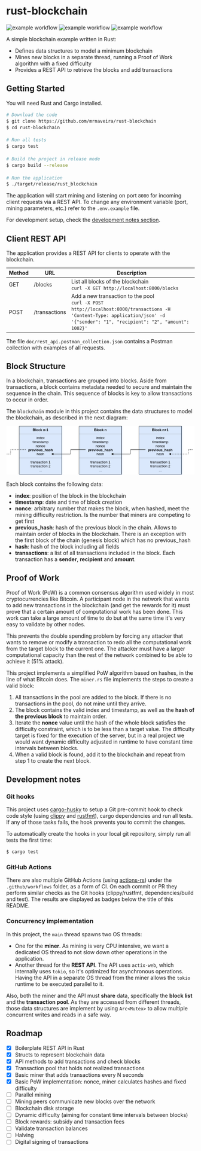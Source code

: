 # rust-blockchain

![example workflow](https://github.com/mrnaveira/rust-blockchain/actions/workflows/build.yaml/badge.svg) ![example workflow](https://github.com/mrnaveira/rust-blockchain/actions/workflows/lint.yaml/badge.svg) ![example workflow](https://github.com/mrnaveira/rust-blockchain/actions/workflows/test.yaml/badge.svg) 

A simple blockchain example written in Rust:
* Defines data structures to model a minimum blockchain
* Mines new blocks in a separate thread, running a Proof of Work algorithm with a fixed difficulty
* Provides a REST API to retrieve the blocks and add transactions

## Getting Started
You will need Rust and Cargo installed.

```bash
# Download the code
$ git clone https://github.com/mrnaveira/rust-blockchain
$ cd rust-blockchain

# Run all tests
$ cargo test

# Build the project in release mode
$ cargo build --release

# Run the application
$ ./target/release/rust_blockchain
```

The application will start mining and listening on port `8000` for incoming client requests via a REST API. To change any environment variable (port, mining parameters, etc.) refer to the `.env.example` file.

For development setup, check the [development notes section](#development-setup).

## Client REST API
The application provides a REST API for clients to operate with the blockchain.

| Method | URL | Description
| --- | --- | --- |
| GET | /blocks | List all blocks of the blockchain <br /> `curl -X GET http://localhost:8000/blocks`
| POST | /transactions | Add a new transaction to the pool <br /> `curl -X POST http://localhost:8000/transactions -H 'Content-Type: application/json' -d '{"sender": "1", "recipient": "2", "amount": 1002}'`

The file `doc/rest_api.postman_collection.json` contains a Postman collection with examples of all requests.

## Block Structure

In a blockchain, transactions are grouped into blocks. Aside from transactions, a block contains metadata needed to secure and maintain the sequence in the chain. This sequence of blocks is key to allow transactions to occur in order.

The `blockchain` module in this project contains the data structures to model the blockchain, as described in the next diagram:

![Blockchain structure diagram](./doc/blockchain_structure.png)

Each block contains the following data:
* **index**: position of the block in the blockchain
* **timestamp**: date and time of block creation
* **nonce**: arbitrary number that makes the block, when hashed, meet the mining difficulty restriction. Is the number that miners are competing to get first
* **previous_hash**: hash of the previous block in the chain. Allows to maintain order of blocks in the blockchain. There is an exception with the first block of the chain (genesis block) which has no previous_hash
* **hash**: hash of the block including all fields
* **transactions**: a list of all transactions included in the block. Each transaction has a **sender**, **recipient** and **amount**.

## Proof of Work

Proof of Work (PoW) is a common consensus algorithm used widely in most cryptocurrencies like Bitcoin. A participant node in the network that wants to add new transactions in the blockchain (and get the rewards for it) must prove that a certain amount of computational work has been done. This work can take a large amount of time to do but at the same time it's very easy to validate by other nodes.

This prevents the double spending problem by forcing any attacker that wants to remove or modify a transaction to redo all the computational work from the target block to the current one. The attacker must have a larger computational capacity than the rest of the network combined to be able to achieve it (51% attack). 

This project implements a simplified PoW algorithm based on hashes, in the line of what Bitcoin does. The `miner.rs` file implements the steps to create a valid block:
1. All transactions in the pool are added to the block. If there is no transactions in the pool, do not mine until they arrive.
2. The block contains the valid index and timestamp, as well as the **hash of the previous block** to maintain order.
3. Iterate the **nonce** value until the hash of the whole block satisfies the difficulty constraint, which is to be less than a target value. The difficulty target is fixed for the execution of the server, but in a real project we would want dynamic difficulty adjusted in runtime to have constant time intervals between blocks.
4. When a valid block is found, add it to the blockchain and repeat from step 1 to create the next block.

## Development notes

### Git hooks
This project uses [cargo-husky](https://github.com/rhysd/cargo-husky) to setup a Git pre-commit hook to check code style (using [clippy](https://github.com/rust-lang/rust-clippy) and [rustfmt](https://github.com/rust-lang/rustfmt)), cargo dependencies and run all tests. If any of those tasks fails, the hook prevents you to commit the changes.

To automatically create the hooks in your local git repository, simply run all tests the first time:
```bash
$ cargo test
```

### GitHub Actions
There are also multiple GitHub Actions (using [actions-rs](https://github.com/actions-rs)) under the `.github/workflows` folder, as a form of CI. On each commit or PR they perform similar checks as the Git hooks (clippy/rustfmt, dependencies/build and test). The results are displayed as badges below the title of this README.

### Concurrency implementation

In this project, the `main` thread spawns two OS threads:
* One for the **miner**. As mining is very CPU intensive, we want a dedicated OS thread to not slow down other operations in the application.
* Another thread for the **REST API**. The API uses `actix-web`, which internally uses `tokio`, so it's optimized for asynchronous operations. Having the API in a separate OS thread from the miner allows the `tokio` runtime to be executed parallel to it.

Also, both the miner and the API must **share** data, specifically the **block list** and the **transaction pool**. As they are accessed from different threads, those data structures are implement by using `Arc<Mutex>` to allow multiple concurrent writes and reads in a safe way.

## Roadmap

- [x] Boilerplate REST API in Rust
- [x] Structs to represent blockchain data
- [x] API methods to add transactions and check blocks
- [x] Transaction pool that holds not realized transactions
- [x] Basic miner that adds transactions every N seconds
- [x] Basic PoW implementation: nonce, miner calculates hashes and fixed difficulty
- [ ] Parallel mining
- [ ] Mining peers communicate new blocks over the network
- [ ] Blockchain disk storage
- [ ] Dynamic difficulty (aiming for constant time intervals between blocks)
- [ ] Block rewards: subsidy and transaction fees
- [ ] Validate transaction balances
- [ ] Halving
- [ ] Digital signing of transactions